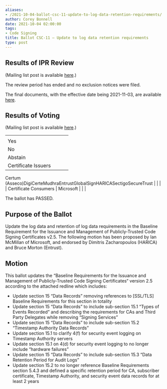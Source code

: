 ```yaml
---
aliases:
- /2021-10-04-ballot-csc-11-update-to-log-data-retention-requirements/
author: Corey Bonnell
date: 2021-10-04 02:00:00
tags:
- Code Signing
title: Ballot CSC-11 – Update to log data retention requirements
type: post
---
```


## Results of IPR Review 

(Mailing list post is available [here][1].)

The review period has ended and no exclusion notices were filed.

The final documents, with the effective date being 2021-11-03, are available [here][2].

## Results of Voting 

(Mailing list post is available [here][3].)

| | | | |
| --- | --- | --- | --- |
| |
Yes |
No |
Abstain | |
Certificate Issuers |
Certum (Asseco)DigiCerteMudhraEntrustGlobalSignHARICASectigoSecureTrust
| | | |
Certificate Consumers |
Microsoft
| | |

The ballot has PASSED.

## Purpose of the Ballot 

Update the log data and retention of log data requirements in the Baseline Requirement for the Issuance and Management of Publicly-Trusted Code Signing Certificates v2.5. The following motion has been proposed by Ian McMillan of Microsoft, and endorsed by Dimitris Zacharopoulos (HARICA) and Bruce Morton (Entrust).

## Motion 

This ballot updates the “Baseline Requirements for the Issuance and Management of Publicly‐Trusted Code Signing Certificates“ version 2.5 according to the attached redline which includes:

- Update section 15 “Data Records” removing references to \[SSL/TLS\] Baseline Requirements for this section in totality
- Update section 15 “Data Records” to include sub-section 15.1 “Types of Events Recorded” and describing the requirements for CAs and Third Party Delegates while removing “Signing Services”
- Update section 15 “Data Records” to include sub-section 15.2 “Timestamp Authority Data Records”
- Update section 15.1 to clarify 4(f) for security event logging on Timestamp Authority servers
- Update section 15.1 on 4(d) for security event logging to no longer include “hardware failures”
- Update section 15 “Data Records” to include sub-section 15.3 “Data Retention Period for Audit Logs”
- Update section 15.2 to no longer reference Baseline Requirements section 5.4.3 and defined a specific retention period for CA, subscriber certificate, Timestamp Authority, and security event data records for at least 2 years

[1]: https://lists.cabforum.org/pipermail/cscwg-public/2021-November/000634.html
[2]: /baseline-requirements-code-signing/
[3]: https://lists.cabforum.org/pipermail/cscwg-public/2021-October/000597.html
